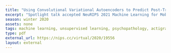 ```yaml
---
title: "Using Convolutional Variational Autoencoders to Predict Post-Trauma Health Outcomes from Actigraphy Data"
excerpt: "Spotlight talk accepted NeuRIPS 2021 Machine Learning for Mobile Health workshop: Using Convolutional Variational Autoencoders to Predict Post-Trauma Health Outcomes from Actigraphy Data."
season: winter 2020
assets: none
tags: machine learning, unsupervised learning, psychopathology, actigraphy
type: pdf
external_url: https://nips.cc/virtual/2020/19556
layout: external
---
```


